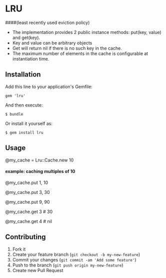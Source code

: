 # LRU 
####(least recently used eviction policy)

* The implementation provides 2 public instance methods: put(key, value) and get(key). 
* Key and value can be arbitrary objects 
* Get will return nil if there is no such key in the cache.
* The maximum number of elements in the cache is configurable at instantiation time.

## Installation

Add this line to your application's Gemfile:

    gem 'lru'

And then execute:

    $ bundle

Or install it yourself as:

    $ gem install lru

## Usage

@my_cache = Lru::Cache.new 10

#### example: caching multiples of 10

@my_cache.put 1, 10

@my_cache.put 3, 30

@my_cache.put 9, 90

@my_cache.get 3 	# 30

@my_cache.get 4		# nil

## Contributing

1. Fork it
2. Create your feature branch (`git checkout -b my-new-feature`)
3. Commit your changes (`git commit -am 'Add some feature'`)
4. Push to the branch (`git push origin my-new-feature`)
5. Create new Pull Request

